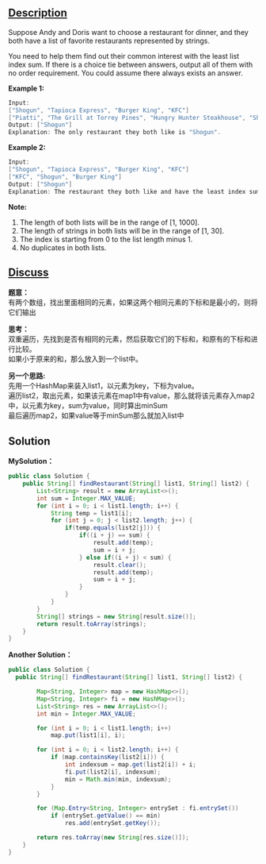 ## [Description](https://leetcode.com/problems/minimum-index-sum-of-two-lists/#/description)
Suppose Andy and Doris want to choose a restaurant for dinner, and they both have a list of favorite restaurants represented by strings.

You need to help them find out their common interest with the least list index sum. If there is a choice tie between answers, output all of them with no order requirement. You could assume there always exists an answer.

**Example 1:**  
```java
Input:
["Shogun", "Tapioca Express", "Burger King", "KFC"]
["Piatti", "The Grill at Torrey Pines", "Hungry Hunter Steakhouse", "Shogun"]
Output: ["Shogun"]
Explanation: The only restaurant they both like is "Shogun".
```

**Example 2:**     
```java
Input:
["Shogun", "Tapioca Express", "Burger King", "KFC"]
["KFC", "Shogun", "Burger King"]
Output: ["Shogun"]
Explanation: The restaurant they both like and have the least index sum is "Shogun" with index sum 1 (0+1).
```

**Note:**   
1. The length of both lists will be in the range of [1, 1000].
2. The length of strings in both lists will be in the range of [1, 30].
3. The index is starting from 0 to the list length minus 1.
4. No duplicates in both lists.

## [Discuss](https://discuss.leetcode.com/category/761/minimum-index-sum-of-two-lists)
**题意：**   
有两个数组，找出里面相同的元素，如果这两个相同元素的下标和是最小的，则将它们输出

**思考：**  
双重遍历，先找到是否有相同的元素，然后获取它们的下标和，和原有的下标和进行比较。  
如果小于原来的和，那么放入到一个list中。

**另一个思路:**   
先用一个HashMap来装入list1，以元素为key，下标为value。  
遍历list2，取出元素，如果该元素在map1中有value，那么就将该元素存入map2中，以元素为key，sum为value，同时算出minSum  
最后遍历map2，如果value等于minSum那么就加入list中


## Solution
**MySolution：**   
```java
public class Solution {
    public String[] findRestaurant(String[] list1, String[] list2) {
        List<String> result = new ArrayList<>();
        int sum = Integer.MAX_VALUE;
        for (int i = 0; i < list1.length; i++) {
            String temp = list1[i];
            for (int j = 0; j < list2.length; j++) {
                if(temp.equals(list2[j])) {
                    if((i + j) == sum) {
                        result.add(temp);
                        sum = i + j;
                    } else if((i + j) < sum) {
                        result.clear();
                        result.add(temp);
                        sum = i + j;
                    }
                }
            }
        }
        String[] strings = new String[result.size()];
        return result.toArray(strings);
    }
}
```

**Another Solution：**  
```java
public class Solution {
  public String[] findRestaurant(String[] list1, String[] list2) {

        Map<String, Integer> map = new HashMap<>();
        Map<String, Integer> fi = new HashMap<>();
        List<String> res = new ArrayList<>();
        int min = Integer.MAX_VALUE;

        for (int i = 0; i < list1.length; i++)
            map.put(list1[i], i);

        for (int i = 0; i < list2.length; i++) {
            if (map.containsKey(list2[i])) {
                int indexsum = map.get(list2[i]) + i;
                fi.put(list2[i], indexsum);
                min = Math.min(min, indexsum);
            }
        }

        for (Map.Entry<String, Integer> entrySet : fi.entrySet())
            if (entrySet.getValue() == min)
                res.add(entrySet.getKey());

        return res.toArray(new String[res.size()]);
    }
}
```
